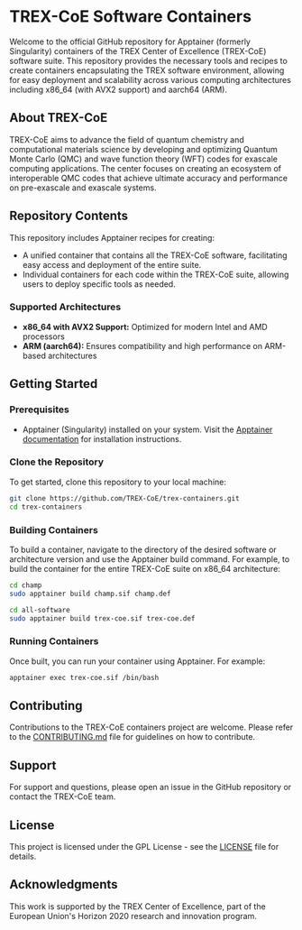 # TREX-CoE Software Containers

Welcome to the official GitHub repository for Apptainer (formerly Singularity)
containers of the TREX Center of Excellence (TREX-CoE) software suite. This
repository provides the necessary tools and recipes to create containers
encapsulating the TREX software environment, allowing for easy deployment and
scalability across various computing architectures including x86_64 (with AVX2
support) and aarch64 (ARM).

## About TREX-CoE

TREX-CoE aims to advance the field of quantum chemistry and computational
materials science by developing and optimizing Quantum Monte Carlo (QMC) and
wave function theory (WFT) codes for exascale computing applications. The
center focuses on creating an ecosystem of interoperable QMC codes that achieve
ultimate accuracy and performance on pre-exascale and exascale systems.

## Repository Contents

This repository includes Apptainer recipes for creating:
- A unified container that contains all the TREX-CoE software, facilitating easy access and deployment of the entire suite.
- Individual containers for each code within the TREX-CoE suite, allowing users to deploy specific tools as needed.

### Supported Architectures
- **x86_64 with AVX2 Support:** Optimized for modern Intel and AMD processors
- **ARM (aarch64):** Ensures compatibility and high performance on ARM-based architectures


## Getting Started

### Prerequisites
- Apptainer (Singularity) installed on your system. Visit the [Apptainer documentation](https://apptainer.org/docs/) for installation instructions.

### Clone the Repository
To get started, clone this repository to your local machine:
```bash
git clone https://github.com/TREX-CoE/trex-containers.git
cd trex-containers
```

### Building Containers
To build a container, navigate to the directory of the desired software or
architecture version and use the Apptainer build command. For example, to build
the container for the entire TREX-CoE suite on x86_64 architecture:

```bash
cd champ
sudo apptainer build champ.sif champ.def
```

```bash
cd all-software
sudo apptainer build trex-coe.sif trex-coe.def
```

### Running Containers
Once built, you can run your container using Apptainer. For example:
```bash
apptainer exec trex-coe.sif /bin/bash
```

## Contributing

Contributions to the TREX-CoE containers project are welcome. Please refer to
the [CONTRIBUTING.md](CONTRIBUTING.md) file for guidelines on how to
contribute.

## Support

For support and questions, please open an issue in the GitHub repository or
contact the TREX-CoE team.

## License

This project is licensed under the GPL License - see the [LICENSE](LICENSE)
file for details.

## Acknowledgments

This work is supported by the TREX Center of Excellence, part of the European
Union's Horizon 2020 research and innovation program.


